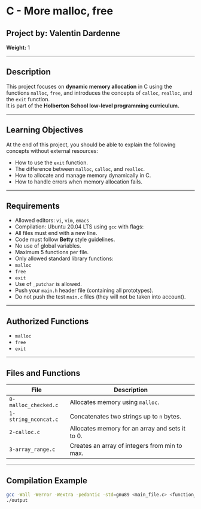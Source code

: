 # C - More malloc, free

## Project by: Valentin Dardenne 
**Weight:** 1  

---

## Description

This project focuses on **dynamic memory allocation** in C using the functions `malloc`, `free`, and introduces the concepts of `calloc`, `realloc`, and the `exit` function.  
It is part of the **Holberton School low-level programming curriculum.**

---

## Learning Objectives

At the end of this project, you should be able to explain the following concepts without external resources:

- How to use the `exit` function.
- The difference between `malloc`, `calloc`, and `realloc`.
- How to allocate and manage memory dynamically in C.
- How to handle errors when memory allocation fails.

---

## Requirements

- Allowed editors: `vi`, `vim`, `emacs`
- Compilation: Ubuntu 20.04 LTS using `gcc` with flags:
- All files must end with a new line.
- Code must follow **Betty** style guidelines.
- No use of global variables.
- Maximum 5 functions per file.
- Only allowed standard library functions:
- `malloc`
- `free`
- `exit`
- Use of `_putchar` is allowed.
- Push your `main.h` header file (containing all prototypes).
- Do not push the test `main.c` files (they will not be taken into account).

---

## Authorized Functions
- `malloc`
- `free`
- `exit`

---

## Files and Functions

| File                  | Description                                    |
|-----------------------|-----------------------------------------------|
| `0-malloc_checked.c`  | Allocates memory using `malloc`.               |
| `1-string_nconcat.c`  | Concatenates two strings up to `n` bytes.      |
| `2-calloc.c`          | Allocates memory for an array and sets it to 0.|
| `3-array_range.c`     | Creates an array of integers from min to max.  |

---

## Compilation Example

```bash
gcc -Wall -Werror -Wextra -pedantic -std=gnu89 <main_file.c> <function_file.c> -o output
./output

